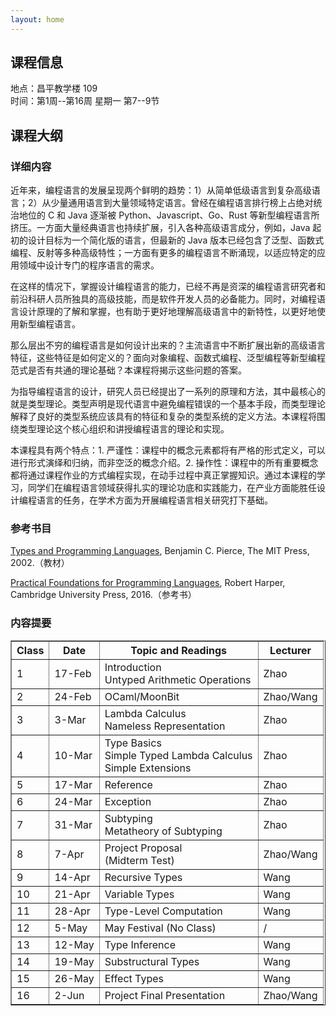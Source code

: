 ```yaml
---
layout: home
---
```


## 课程信息

地点：昌平教学楼 109<br>
时间：第1周--第16周 星期一 第7--9节

## 课程大纲

<!-- ### 课程简介

新兴的程序设计语言层出不穷，这些语言是如何设计出来的？主流语言中不断扩展出新的高级语言特征，这些特征是如何定义的？面向对象、函数语言、泛型编程等新型编程模型是否有共通的理论基础？本课程将揭示这些问题的答案。

类型理论是指导编程语言的设计的一系列原理和方法的核心。 类型声明是现代语言避免编程错误的一个基本手段，而类型理论阐释了一个良好的类型系统应该具有的特征和复杂类型的定义方法。本课程将围绕类型理论这个核心组织和讲授程序设计语言的理论。

希望通过本课程的学习，使得同学们在编程语言领域具备扎实的理论功底和实践能力，为开展程序语言相关学术研究打下基础，胜任设计新语言的任务。 -->

### 详细内容

近年来，编程语言的发展呈现两个鲜明的趋势：1）从简单低级语言到复杂高级语言；2）从少量通用语言到大量领域特定语言。曾经在编程语言排行榜上占绝对统治地位的 C 和 Java 逐渐被 Python、Javascript、Go、Rust 等新型编程语言所挤压。一方面大量经典语言也持续扩展，引入各种高级语言成分，例如，Java 起初的设计目标为一个简化版的语言，但最新的 Java 版本已经包含了泛型、函数式编程、反射等多种高级特性；一方面有更多的编程语言不断涌现，以适应特定的应用领域中设计专门的程序语言的需求。

在这样的情况下，掌握设计编程语言的能力，已经不再是资深的编程语言研究者和前沿科研人员所独具的高级技能，而是软件开发人员的必备能力。同时，对编程语言设计原理的了解和掌握，也有助于更好地理解高级语言中的新特性，以更好地使用新型编程语言。

那么层出不穷的编程语言是如何设计出来的？主流语言中不断扩展出新的高级语言特征，这些特征是如何定义的？面向对象编程、函数式编程、泛型编程等新型编程范式是否有共通的理论基础？本课程将揭示这些问题的答案。

为指导编程语言的设计，研究人员已经提出了一系列的原理和方法，其中最核心的就是类型理论。类型声明是现代语言中避免编程错误的一个基本手段，而类型理论解释了良好的类型系统应该具有的特征和复杂的类型系统的定义方法。本课程将围绕类型理论这个核心组织和讲授编程语言的理论和实现。

本课程具有两个特点：1. 严谨性：课程中的概念元素都将有严格的形式定义，可以进行形式演绎和归纳，而非空泛的概念介绍。2. 操作性：课程中的所有重要概念都将通过课程作业的方式编程实现，在动手过程中真正掌握知识。通过本课程的学习，同学们在编程语言领域获得扎实的理论功底和实践能力，在产业方面能胜任设计编程语言的任务，在学术方面为开展编程语言相关研究打下基础。

### 参考书目

[Types and Programming Languages](https://www.cis.upenn.edu/~bcpierce/tapl/), Benjamin C. Pierce, The MIT Press, 2002.（教材）

[Practical Foundations for Programming Languages](https://www.cs.cmu.edu/~rwh/pfpl/), Robert Harper, Cambridge University Press, 2016.（参考书）

### 内容提要

<table border="1" cellspacing="1">
    <thead>
        <tr>
            <th>Class</th>
            <th>Date</th>
            <th>Topic and Readings</th>
            <th>Lecturer</th>
        </tr>
    </thead>
    <tbody>
        <tr>
            <td>1</td>
            <td>17-Feb</td>
            <td>Introduction<br>Untyped Arithmetic Operations</td>
            <td>Zhao</td>
        </tr>
               <tr>
            <td>2</td>
            <td>24-Feb</td>
            <td>OCaml/MoonBit</td>
            <td>Zhao/Wang</td>
        </tr>
        <tr>
            <td>3</td>
            <td>3-Mar</td>
            <td>Lambda Calculus<br>Nameless Representation</td>
            <td>Zhao</td>
        </tr>
        <tr>
            <td>4</td>
            <td>10-Mar</td>
            <td>Type Basics<br>Simple Typed Lambda Calculus<br>Simple Extensions</td>
            <td>Zhao</td>
        </tr>
        <tr>
            <td>5</td>
            <td>17-Mar</td>
            <td>Reference</td>
            <td>Zhao</td>
        </tr>
        <tr>
            <td>6</td>
            <td>24-Mar</td>
            <td>Exception</td>
            <td>Zhao</td>
        </tr>
        <tr>
            <td>7</td>
            <td>31-Mar</td>
            <td>Subtyping<br>Metatheory of Subtyping</td>
            <td>Zhao</td>
        </tr>
        <tr>
            <td>8</td>
            <td>7-Apr</td>
            <td>Project Proposal<br>(Midterm Test)</td>
            <td>Zhao/Wang</td>
        </tr>
        <tr>
            <td>9</td>
            <td>14-Apr</td>
            <td>Recursive Types</td>
            <td>Wang</td>
        </tr>
        <tr>
            <td>10</td>
            <td>21-Apr</td>
            <td>Variable Types</td>
            <td>Wang</td>
        </tr>
        <tr>
            <td>11</td>
            <td>28-Apr</td>
            <td>Type-Level Computation</td>
            <td>Wang</td>
        </tr>
        <tr>
            <td>12</td>
            <td>5-May</td>
            <td>May Festival (No Class)</td>
            <td>/</td>
        </tr>
        <tr>
            <td>13</td>
            <td>12-May</td>
            <td>Type Inference</td>
            <td>Wang</td>
        </tr>
        <tr>
            <td>14</td>
            <td>19-May</td>
            <td>Substructural Types</td>
            <td>Wang</td>
        </tr>
        <tr>
            <td>15</td>
            <td>26-May</td>
            <td>Effect Types</td>
            <td>Wang</td>
        </tr>
        <tr>
            <td>16</td>
            <td>2-Jun</td>
            <td>Project Final Presentation</td>
            <td>Zhao/Wang</td>
        </tr>
    </tbody>
</table>

<!-- ### 教学方式

本课程的教学方式涉及三个方面：课堂讲授、上机实习、分组报告。其中，在课堂讲授环节，主要由授课教师对课程内容进行讲解，并根据课程进度布置课后作业（课后作业包括每周一次的习题作业，以及定期发布的由学生分组完成的作业）。在上机实习环节，主要由学生对课堂授课内容进行实际操作，并完成课后作业。在分组报告环节，主要由学生对分组作业的完成内容进行报告。 -->
